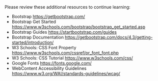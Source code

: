 Please review these additional resources to continue learning:

* Bootstrap
https://getbootstrap.com/
* Bootstrap Get Started
https://www.w3schools.com/bootstrap/bootstrap_get_started.asp
* Bootstrap Guides
https://startbootstrap.com/guides
* Bootstrap Documentation
https://getbootstrap.com/docs/4.3/getting-started/introduction/
* W3 Schools: CSS Font Property
https://www.w3schools.com/cssref/pr_font_font.php
* W3 Schools: CSS Tutorial
https://www.w3schools.com/css/
* Google Fonts
https://fonts.google.com/
* WebContent Accessibility Guidelines
https://www.w3.org/WAI/standards-guidelines/wcag/
